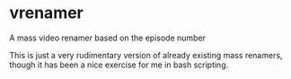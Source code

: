 # vrenamer
A mass video renamer based on the episode number

This is just a very rudimentary version of already existing mass renamers, though it has been a nice exercise for me in bash scripting.

